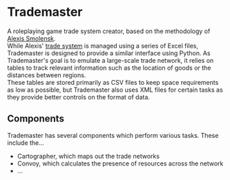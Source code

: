 # Trademaster
A roleplaying game trade system creator, based on the methodology of
[Alexis Smolensk](http://tao-dnd.blogspot.com).<br>While Alexis'
[trade system](http://tao-of-dnd.wikispaces.com/Trade+%26+Equipment) is managed
using a series of Excel files, Trademaster is designed to provide a similar
interface using Python. As Trademaster's goal is to emulate a large-scale trade
network, it relies on tables to track relevant information such as the location
of goods or the distances between regions.<br>These tables are stored 
primarily as CSV files to keep space requirements as low as possible, but
Trademaster also uses XML files for certain tasks as they provide 
better controls on the format of data.

## Components
Trademaster has several components which perform various tasks.
These include the...
- Cartographer, which maps out the trade networks
- Convoy, which calculates the presence of resources across the network
- ...  

